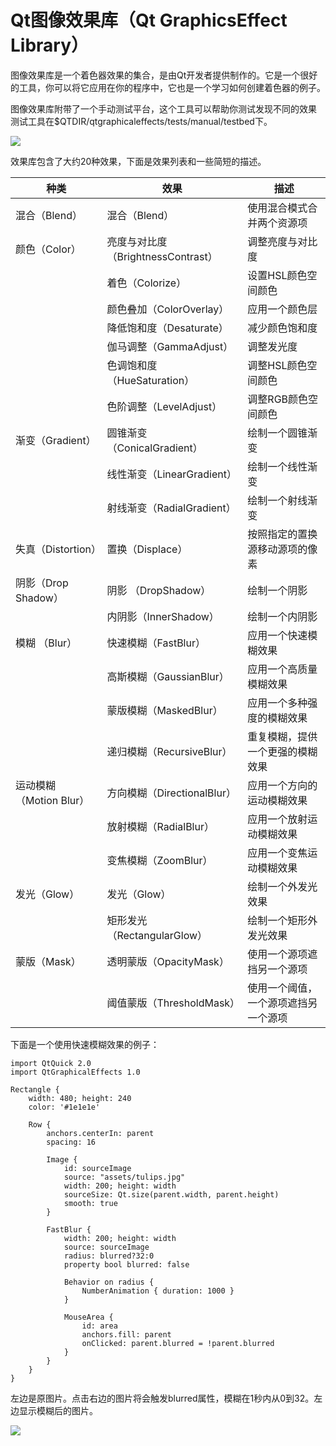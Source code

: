 # Qt图像效果库（Qt GraphicsEffect Library）

图像效果库是一个着色器效果的集合，是由Qt开发者提供制作的。它是一个很好的工具，你可以将它应用在你的程序中，它也是一个学习如何创建着色器的例子。

图像效果库附带了一个手动测试平台，这个工具可以帮助你测试发现不同的效果
测试工具在$QTDIR/qtgraphicaleffects/tests/manual/testbed下。

![](http://qmlbook.org/_images/graphicseffectstestbed.png)

效果库包含了大约20种效果，下面是效果列表和一些简短的描述。

| 种类 | 效果 | 描述 |
| -- | -- | -- |
| 混合（Blend）| 混合（Blend） | 使用混合模式合并两个资源项 |
| 颜色（Color） | 亮度与对比度（BrightnessContrast） | 调整亮度与对比度 |
|  | 着色（Colorize）| 设置HSL颜色空间颜色 |
| | 颜色叠加（ColorOverlay） | 应用一个颜色层 |
| | 降低饱和度（Desaturate） | 减少颜色饱和度 |
| | 伽马调整（GammaAdjust） | 调整发光度 |
| | 色调饱和度（HueSaturation） | 调整HSL颜色空间颜色 |
| | 色阶调整（LevelAdjust） | 调整RGB颜色空间颜色 |
| 渐变（Gradient） | 圆锥渐变（ConicalGradient） | 绘制一个圆锥渐变 |
| | 线性渐变（LinearGradient） | 绘制一个线性渐变 |
| | 射线渐变（RadialGradient） | 绘制一个射线渐变 |
| 失真（Distortion） | 置换（Displace） | 按照指定的置换源移动源项的像素 |
| 阴影（Drop Shadow） | 阴影 （DropShadow） | 绘制一个阴影 |
| | 内阴影（InnerShadow） | 绘制一个内阴影 |
| 模糊 （Blur）| 快速模糊（FastBlur） | 应用一个快速模糊效果 |
| | 高斯模糊（GaussianBlur） | 应用一个高质量模糊效果 |
| | 蒙版模糊（MaskedBlur）| 应用一个多种强度的模糊效果 |
| | 递归模糊（RecursiveBlur） | 重复模糊，提供一个更强的模糊效果 |
| 运动模糊（Motion Blur） | 方向模糊（DirectionalBlur） | 应用一个方向的运动模糊效果 |
| | 放射模糊（RadialBlur） | 应用一个放射运动模糊效果 |
| | 变焦模糊（ZoomBlur） | 应用一个变焦运动模糊效果 |
| 发光（Glow）| 发光（Glow） | 绘制一个外发光效果 |
| | 矩形发光（RectangularGlow） | 绘制一个矩形外发光效果 |
| 蒙版（Mask）| 透明蒙版（OpacityMask） | 使用一个源项遮挡另一个源项 |
| | 阈值蒙版（ThresholdMask） | 使用一个阈值，一个源项遮挡另一个源项 |

下面是一个使用快速模糊效果的例子：

```
import QtQuick 2.0
import QtGraphicalEffects 1.0

Rectangle {
    width: 480; height: 240
    color: '#1e1e1e'

    Row {
        anchors.centerIn: parent
        spacing: 16

        Image {
            id: sourceImage
            source: "assets/tulips.jpg"
            width: 200; height: width
            sourceSize: Qt.size(parent.width, parent.height)
            smooth: true
        }

        FastBlur {
            width: 200; height: width
            source: sourceImage
            radius: blurred?32:0
            property bool blurred: false

            Behavior on radius {
                NumberAnimation { duration: 1000 }
            }

            MouseArea {
                id: area
                anchors.fill: parent
                onClicked: parent.blurred = !parent.blurred
            }
        }
    }
}
```

左边是原图片。点击右边的图片将会触发blurred属性，模糊在1秒内从0到32。左边显示模糊后的图片。

![](http://qmlbook.org/_images/fastblur.png)
